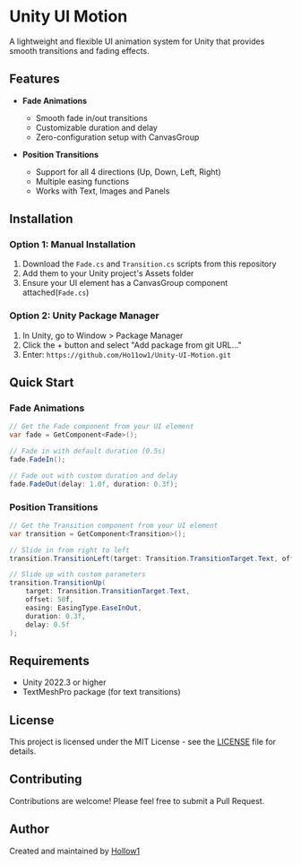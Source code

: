 # Unity UI Motion

A lightweight and flexible UI animation system for Unity that provides smooth transitions and fading effects.

## Features

- **Fade Animations**
  - Smooth fade in/out transitions
  - Customizable duration and delay
  - Zero-configuration setup with CanvasGroup

- **Position Transitions** 
  - Support for all 4 directions (Up, Down, Left, Right)
  - Multiple easing functions
  - Works with Text, Images and Panels

## Installation

### Option 1: Manual Installation
1. Download the `Fade.cs` and `Transition.cs` scripts from this repository
2. Add them to your Unity project's Assets folder
3. Ensure your UI element has a CanvasGroup component attached(`Fade.cs`)

### Option 2: Unity Package Manager
1. In Unity, go to Window > Package Manager
2. Click the + button and select "Add package from git URL..."
3. Enter: ```https://github.com/Ho11ow1/Unity-UI-Motion.git```

## Quick Start

### Fade Animations

```csharp
// Get the Fade component from your UI element
var fade = GetComponent<Fade>();

// Fade in with default duration (0.5s)
fade.FadeIn();

// Fade out with custom duration and delay
fade.FadeOut(delay: 1.0f, duration: 0.3f);
```

### Position Transitions

```csharp
// Get the Transition component from your UI element
var transition = GetComponent<Transition>();

// Slide in from right to left
transition.TransitionLeft(target: Transition.TransitionTarget.Text, offset: 100f);

// Slide up with custom parameters
transition.TransitionUp(
    target: Transition.TransitionTarget.Text,
    offset: 50f,
    easing: EasingType.EaseInOut,
    duration: 0.3f,
    delay: 0.5f
);
```

## Requirements

- Unity 2022.3 or higher
- TextMeshPro package (for text transitions)

## License

This project is licensed under the MIT License - see the [LICENSE](LICENSE) file for details.

## Contributing

Contributions are welcome! Please feel free to submit a Pull Request.

## Author

Created and maintained by [Hollow1](https://github.com/Ho11ow1)
